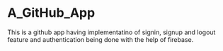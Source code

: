 # A_GitHub_App
This is a github app having implementatino of signin, signup and logout feature and authentication being done with the help of firebase.
